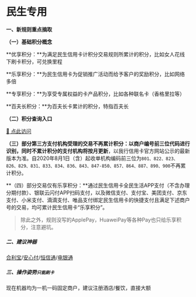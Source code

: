 # 民生专用

**一、新规则重点摘取**

**（一）基础积分概念**

**优享积分：**为满足民生信用卡计积分交易规则所累计的积分，比如女人花线下刷卡积分，可兑换里程

**乐享积分：**为民生信用卡为促销推广活动而给予客户的奖励积分，比如网络多倍

**专享积分：**为享受专属权益的卡产品积分，比如各种联名卡（香格里拉等）

**百夫长积分：**为百夫长卡累计的积分，特指百夫长

**（二）积分查询入口**

[:link: 点此访问](https://www.zjkmkj.com/Weixin/index)

**（三）部分第三方支付机构受理的交易不再累计积分：**以商户编号前三位代码进行识别，同时不累计积分的支付机构**将按月更新**，以我行信用卡官方网站公示的最新版本为准。自2020年8月1日（含）起收单机构编码前三位为`801、822、823、826、829、831、833、834、836、843、847-850、857、864、887、890、900`不再累计积分。

**（四）部分交易仅有乐享积分：**通过民生信用卡全民生活APP支付（不含办理分期付款）、银联云闪付APP扫码支付，以及微信支付、支付宝、美团支付、京东支付、小米支付、滴滴支付、唯品支付绑定民生信用卡的快捷支付且满足下述商户号的交易，均可累计民生信用卡“乐享积分”。

> 除此之外，规则没写的ApplePay，HuaweiPay等各种Pay也只给乐享积分，注意避坑。

##### 二、建议神器

[合利宝](tool/hlb.md)/[安心付](tool/axf.md)/[恒信通](tool/hxt.md)/[电银通](tool/dyt.md)

##### 三、操作姿势`只能刷卡`

现在机器均为一机一码固定商户，建议注册酒店/餐饮，直接大额
